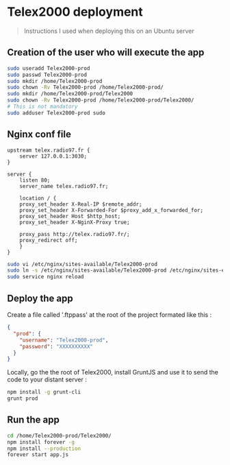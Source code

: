 # Telex2000 deployment
> Instructions I used when deploying this on an Ubuntu server

## Creation of the user who will execute the app
```sh
sudo useradd Telex2000-prod
sudo passwd Telex2000-prod
sudo mkdir /home/Telex2000-prod
sudo chown -Rv Telex2000-prod /home/Telex2000-prod/
sudo mkdir /home/Telex2000-prod/Telex2000
sudo chown -Rv Telex2000-prod /home/Telex2000-prod/Telex2000/ 
# This is not mandatory
sudo adduser Telex2000-prod sudo
```

## Nginx conf file
```.nginxconf
upstream telex.radio97.fr {
    server 127.0.0.1:3030;
}

server {
    listen 80;
    server_name telex.radio97.fr;

    location / {
    proxy_set_header X-Real-IP $remote_addr;
    proxy_set_header X-Forwarded-For $proxy_add_x_forwarded_for;
    proxy_set_header Host $http_host;
    proxy_set_header X-NginX-Proxy true;

    proxy_pass http://telex.radio97.fr/;
    proxy_redirect off;
    }
}
```

```sh
sudo vi /etc/nginx/sites-available/Telex2000-prod
sudo ln -s /etc/nginx/sites-available/Telex2000-prod /etc/nginx/sites-enabled/
sudo service nginx reload
```

## Deploy the app
Create a file called '.ftppass' at the root of the project formated like this :
```json
{
  "prod": {
    "username": "Telex2000-prod",
    "password": "XXXXXXXXXX"
  }
}
```
Locally, go the the root of Telex2000, install GruntJS and use it to send the code to your distant server :
```sh
npm install -g grunt-cli 
grunt prod
```


## Run the app
```sh
cd /home/Telex2000-prod/Telex2000/
npm install forever -g 
npm install --production
forever start app.js
```